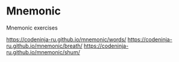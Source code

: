 # Mnemonic

Mnemonic exercises

https://codeninja-ru.github.io/mnemonic/words/
https://codeninja-ru.github.io/mnemonic/breath/
https://codeninja-ru.github.io/mnemonic/shum/
